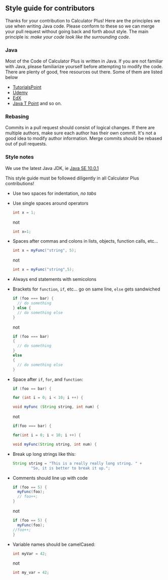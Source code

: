 ## Style guide for contributors

Thanks for your contribution to Calculator Plus! Here are the principles we use when writing Java code. Please conform to these so we can merge your pull request
without going back and forth about style. The main principle is: *make your
code look like the surrounding code*.

### Java

Most of the Code of Calculator Plus is written in Java. If you are not familiar with Java,  please familiarize yourself before attempting to modify the code. There are plenty of good, free resources out there. Some of them are listed below
- [TutorialsPoint](https://www.tutorialspoint.com/java/)
- [Udemy](https://www.udemy.com/java-tutorial/)
- [EdX](https://www.edx.org/learn/java)
- [Java T Point](https://www.javatpoint.com/java-tutorial)
and so on.

### Rebasing

Commits in a pull request should consist of logical changes. If there are multiple authors, make sure each author has their own commit. It's not a good idea to modify author information. Merge commits should be rebased out of pull requests.

### Style notes

We use the latest Java JDK, ie [Java SE 10.0.1](http://www.oracle.com/technetwork/java/javase/downloads/jdk10-downloads-4416644.html)

This style guide must be followed diligently in all Calculator Plus contributions! 

*   Use two spaces for indentation, *no tabs*
*   Use single spaces around operators

    ```java
    int x = 1;
    ```
    not
    ```java
    int x=1;
    ```

*   Spaces after commas and colons in lists, objects, function calls, etc...

    ```java
    int x = myFunc("string", 5);
    ```
    not
    ```java
    int x = myFunc("string",5);
    ```

*   Always end statements with semicolons
*   Brackets for `function`, `if`, etc... go on same line, `else` gets sandwiched

    ```java
    if (foo === bar) {
      // do something
    } else {
      // do something else
    }
    ```
    not
    ```java
    if (foo === bar)
    {
      // do something
    }
    else
    {
      // do something else
    }
    ```

*   Space after `if`, `for`, and `function`:

    ```java
    if (foo == bar) {
    ```
    ```java
    for (int i = 0; i < 10; i ++) {
    ```
    ```java
    void myFunc (String string, int num) {
    ```
    not
    ```java
    if(foo === bar) {
    ```
    ```java
    for(int i = 0; i < 10; i ++) {
    ```
    ```java
    void myFunc(String string, int num) {
    ```
*   Break up long strings like this:
    ```java
    String string = "This is a really really long string. " + 
		    "So, it is better to break it up.";
    ```
*   Comments should line up with code
    ```java
    if (foo == 5) {
      myFunc(foo);
      // foo++;
    }
    ```
    not
    ```java
    if (foo == 5) {
      myFunc(foo);
    //foo++;
    }
    ```

*   Variable names should be camelCased:

    ```java
    int myVar = 42;
    ```
    not
    ```java
    int my_var = 42;
    ```